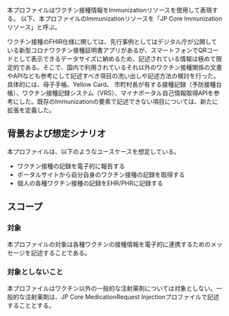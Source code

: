
本プロファイルはワクチン接種情報をImmunizationリソースを使用して表現する。
以下、本プロファイルのImmunizationリソースを「JP Core Immunizationリソース」と呼ぶ。

ワクチン接種のFHIR仕様に関しては、先行事例としてはデジタル庁が公開している新型コロナワクチン接種証明書アプリがあるが、スマートフォンでQRコードとして表示できるデータサイズに納めるため、記述されている情報は極めて限定的である。そこで、国内で利用されているそれ以外のワクチン接種関係の文書やAPIなども参考にして記述すべき項目の洗い出しや記述方法の検討を行った。具体的には、母子手帳、Yellow Card、 市町村長が有する接種記録（予防接種台帳）、ワクチン接種記録システム（VRS）、マイナポータル自己情報取得APIを参考にした。既存のImmunizationの要素で記述できない項目については、新たに拡張を定義した。

## 背景および想定シナリオ
本プロファイルは、以下のようなユースケースを想定している。

- ワクチン接種の記録を電子的に報告する
- ポータルサイトから自分自身のワクチン接種の記録を取得する
- 個人の各種ワクチン接種の記録をEHR/PHRに記録する

## スコープ
<h3>対象</h3>
本プロファイルの対象は各種ワクチンの接種情報を電子的に連携するためのメッセージを記述することである。

<h3>対象としないこと</h3>
本プロファイルはワクチン以外の一般的な注射薬剤については対象としない。一般的な注射薬剤は、JP Core MedicationRequest Injectionプロファイルで記述することとする。
